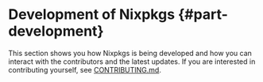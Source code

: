 # Development of Nixpkgs {#part-development}

This section shows you how Nixpkgs is being developed and how you can interact with the contributors and the latest updates.
If you are interested in contributing yourself, see [CONTRIBUTING.md](https://github.com/NixOS/nixpkgs/blob/master/CONTRIBUTING.md).

<!-- In the future this section should also include: How to open issues (request backports, request updates, report bugs, ...), how to test pull requests, how to know if pull requests are available in channels, etc. -->
